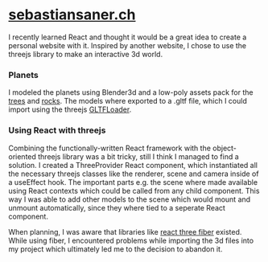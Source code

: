 # [sebastiansaner.ch](http://sebastiansaner.ch)

I recently learned React and thought it would be a great idea to create a personal website with it. Inspired by another website, I chose to use the threejs library to make an interactive 3d world.

### Planets
I modeled the planets using Blender3d and a low-poly assets pack for the [trees](https://brokenvector.itch.io/low-poly-tree-pack) and [rocks](https://brokenvector.itch.io/low-poly-rock-pack). The models where exported to a .gltf file, which I could import using the threejs [GLTFLoader](https://www.npmjs.com/package/three-gltf-loader).

### Using React with threejs
Combining the functionally-written React framework with the object-oriented threejs library was a bit tricky, still I think I managed to find a solution. I created a ThreeProvider React component, which instantiated all the necessary threejs classes like the renderer, scene and camera inside of a useEffect hook. The important parts e.g. the scene where made available using React contexts which could be called from any child component. This way I was able to add other models to the scene which would mount and unmount automatically, since they where tied to a seperate React component.

When planning, I was aware that libraries like [react three fiber](https://www.npmjs.com/package/@react-three/fiber) existed. While using fiber, I encountered problems while importing the 3d files into my project which ultimately led me to the decision to abandon it.